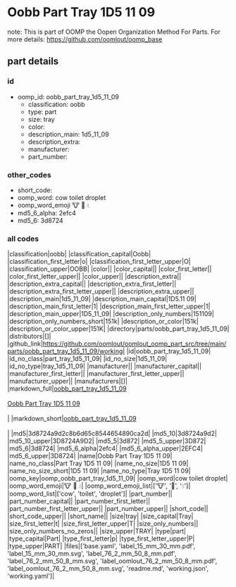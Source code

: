 # Oobb Part Tray 1D5 11 09  

note: This is part of OOMP the Oopen Organization Method For Parts. For more details: https://github.com/oomlout/oomp_base

##  part details





### id
* oomp_id: oobb_part_tray_1d5_11_09
  * classification: oobb
  * type: part
  * size: tray
  * color: 
  * description_main: 1d5_11_09
  * description_extra: 
  * manufacturer: 
  * part_number: 

### other_codes
* short_code: 
* oomp_word: cow toilet droplet
* oomp_word_emoji :cow: :toilet: :droplet:
* md5_6_alpha: 2efc4
* md5_6: 3d8724

### all codes 
|classification|oobb|
|classification_capital|Oobb|
|classification_first_letter|o|
|classification_first_letter_upper|O|
|classification_upper|OOBB|
|color||
|color_capital||
|color_first_letter||
|color_first_letter_upper||
|color_upper||
|description_extra||
|description_extra_capital||
|description_extra_first_letter||
|description_extra_first_letter_upper||
|description_extra_upper||
|description_main|1d5_11_09|
|description_main_capital|1D5.11 09|
|description_main_first_letter|1|
|description_main_first_letter_upper|1|
|description_main_upper|1D5_11_09|
|description_only_numbers|151109|
|description_only_numbers_short|151k|
|description_or_color|151k|
|description_or_color_upper|151K|
|directory|parts/oobb_part_tray_1d5_11_09|
|distributors|[]|
|github_link|https://github.com/oomlout/oomlout_oomp_part_src/tree/main/parts/oobb_part_tray_1d5_11_09/working|
|id|oobb_part_tray_1d5_11_09|
|id_no_class|part_tray_1d5_11_09|
|id_no_size|1d5_11_09|
|id_no_type|tray_1d5_11_09|
|manufacturer||
|manufacturer_capital||
|manufacturer_first_letter||
|manufacturer_first_letter_upper||
|manufacturer_upper||
|manufacturers|[]|
|markdown_full|[oobb_part_tray_1d5_11_09](https://github.com/oomlout/oomlout_oomp_part_src/tree/main/parts/oobb_part_tray_1d5_11_09/working)<br>[](https://github.com/oomlout/oomlout_oomp_part_src/tree/main/parts/oobb_part_tray_1d5_11_09/working)<br>[Oobb Part Tray 1D5 11 09](https://github.com/oomlout/oomlout_oomp_part_src/tree/main/parts/oobb_part_tray_1d5_11_09/working)<br><br>|
|markdown_short|[oobb_part_tray_1d5_11_09](https://github.com/oomlout/oomlout_oomp_part_src/tree/main/parts/oobb_part_tray_1d5_11_09/working)<br><br>|
|md5|3d8724a9d2c8b6d65c8544654890ca2d|
|md5_10|3d8724a9d2|
|md5_10_upper|3D8724A9D2|
|md5_5|3d872|
|md5_5_upper|3D872|
|md5_6|3d8724|
|md5_6_alpha|2efc4|
|md5_6_alpha_upper|2EFC4|
|md5_6_upper|3D8724|
|name|Oobb Part Tray 1D5 11 09|
|name_no_class|Part Tray 1D5 11 09|
|name_no_size|1D5 11 09|
|name_no_size_short|1D5 11 09|
|name_no_type|Tray 1D5 11 09|
|oomp_key|oomp_oobb_part_tray_1d5_11_09|
|oomp_word|cow toilet droplet|
|oomp_word_emoji|:cow: :toilet: :droplet:|
|oomp_word_emoji_list|[':cow:', ':toilet:', ':droplet:']|
|oomp_word_list|['cow', 'toilet', 'droplet']|
|part_number||
|part_number_capital||
|part_number_first_letter||
|part_number_first_letter_upper||
|part_number_upper||
|short_code||
|short_code_upper||
|short_name||
|size|tray|
|size_capital|Tray|
|size_first_letter|t|
|size_first_letter_upper|T|
|size_only_numbers||
|size_only_numbers_no_zeros||
|size_upper|TRAY|
|type|part|
|type_capital|Part|
|type_first_letter|p|
|type_first_letter_upper|P|
|type_upper|PART|
|files|['base.yaml', 'label_15_mm_30_mm.pdf', 'label_15_mm_30_mm.svg', 'label_76_2_mm_50_8_mm.pdf', 'label_76_2_mm_50_8_mm.svg', 'label_oomlout_76_2_mm_50_8_mm.pdf', 'label_oomlout_76_2_mm_50_8_mm.svg', 'readme.md', 'working.json', 'working.yaml']|
